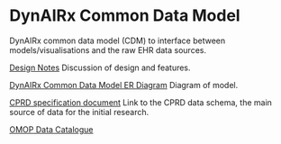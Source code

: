 # DynAIRx Common Data Model
DynAIRx common data model (CDM) to interface between models/visualisations and the raw EHR data sources. 

[Design Notes](dynairx-cdm-notes.md) Discussion of design and features.

[DynAIRx Common Data Model ER Diagram](dynairx-common-data-model.mmd) Diagram of model.

[CPRD specification document](https://cprd.com/primary-care-data-public-health-research) Link to the CPRD data schema, the main source of data for the initial research.

[OMOP Data Catalogue](https://athena.ohdsi.org/search-terms/start)
